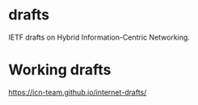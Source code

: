 # drafts
IETF drafts on Hybrid Information-Centric Networking.

# Working drafts

https://icn-team.github.io/internet-drafts/
